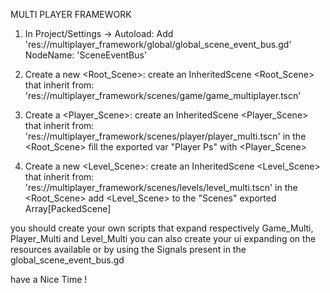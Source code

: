 MULTI PLAYER FRAMEWORK

1) In Project/Settings -> Autoload:
	Add			'res://multiplayer_framework/global/global_scene_event_bus.gd'
	NodeName:	'SceneEventBus'

2) Create a new <Root_Scene>:
	create an InheritedScene <Root_Scene> that inherit from:
	'res://multiplayer_framework/scenes/game/game_multiplayer.tscn'

3) Create a <Player_Scene>:
	create an InheritedScene <Player_Scene> that inherit from:
	'res://multiplayer_framework/scenes/player/player_multi.tscn'
	in the <Root_Scene> fill the exported var "Player Ps" with <Player_Scene>

4) Create a new <Level_Scene>:
	create an InheritedScene <Level_Scene> that inherit from:
	'res://multiplayer_framework/scenes/levels/level_multi.tscn'
	in the <Root_Scene> add <Level_Scene> to the "Scenes" exported Array[PackedScene]

you should create your own scripts that expand respectively Game_Multi, Player_Multi and Level_Multi
you can also create your ui expanding on the resources available or by using the Signals present in the global_scene_event_bus.gd

have a Nice Time !

